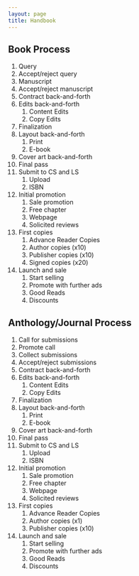```yaml
---
layout: page
title: Handbook
---
```


## Book Process

1. Query
2. Accept/reject query
3. Manuscript
4. Accept/reject manuscript
5. Contract back-and-forth
6. Edits back-and-forth
    1. Content Edits
    2. Copy Edits
5. Finalization
6. Layout back-and-forth
    1. Print
    2. E-book
7. Cover art back-and-forth
8. Final pass
9. Submit to CS and LS
    1. Upload
    2. ISBN
10. Initial promotion
    1. Sale promotion
    2. Free chapter
    3. Webpage
    4. Solicited reviews
11. First copies
    1. Advance Reader Copies
    2. Author copies (x10)
    3. Publisher copies (x10)
    4. Signed copies (x20)
12. Launch and sale
    1. Start selling
    2. Promote with further ads
    3. Good Reads
    4. Discounts

## Anthology/Journal Process

1. Call for submissions
2. Promote call
3. Collect submissions
4. Accept/reject submissions
5. Contract back-and-forth
6. Edits back-and-forth
    1. Content Edits
    2. Copy Edits
5. Finalization
6. Layout back-and-forth
    1. Print
    2. E-book
7. Cover art back-and-forth
8. Final pass
9. Submit to CS and LS
    1. Upload
    2. ISBN
10. Initial promotion
    1. Sale promotion
    2. Free chapter
    3. Webpage
    4. Solicited reviews
11. First copies
    1. Advance Reader Copies
    2. Author copies (x1)
    3. Publisher copies (x10)
12. Launch and sale
    1. Start selling
    2. Promote with further ads
    3. Good Reads
    4. Discounts
